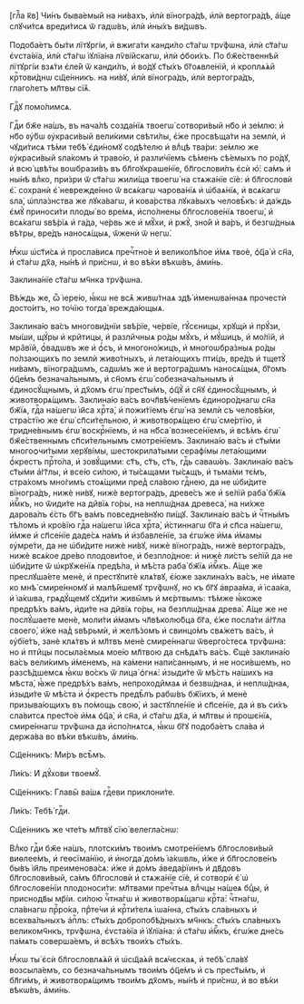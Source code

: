 [глⷡ҇а к҃в] Чи́нъ быва́емый на ни́вахъ, и҆лѝ вїногра́дѣ, и҆лѝ вертогра́дѣ,
а҆́ще слꙋчи́тсѧ вреди́тисѧ ѿ гадѡ́въ, и҆лѝ и҆ны́хъ ви́дѡвъ.

Подоба́етъ бы́ти лїтꙋргі́и, и҆ вжига́ти канди́ло ст҃а́гѡ трѵ́фѡна, и҆лѝ ст҃а́гѡ
є҆ѵста́ѳїа, и҆лѝ ст҃а́гѡ і҆ꙋлїа́на лѷві́йскагѡ, и҆лѝ ѻ҆бои́хъ. По бж҃е́ственнѣй
лїтꙋргі́и взѧ́ти є҆ле́й ѿ канди́лъ, и҆ во́дꙋ ст҃ы́хъ бг҃оѧвле́нїй, и҆ кроплѧ́ѧй
крⷭ҇тови́днѡ сщ҃е́нникъ. на ни́вꙋ, и҆лѝ вїногра́дъ, и҆лѝ вертогра́дъ, глаго́летъ
мл҃твы сїѧ̑.

Гдⷭ҇ꙋ помо́лимсѧ.

Гдⷭ҇и бж҃е на́шъ, въ нача́лѣ созда́нїѧ твоегѡ̀ сотвори́вый нб҃о и҆ зе́млю: и҆
нб҃о ᲂу҆́бѡ ᲂу҆краси́вый вели́кими свѣти́лы, є҆́же просвѣща́ти на землѝ, и҆
чꙋди́тисѧ тѣ́ми тебѣ̀ є҆ди́номꙋ содѣ́телю и҆ влⷣцѣ тва́ри: зе́млю же
ᲂу҆краси́вый ѕла́комъ и҆ траво́ю, и҆ разли́чїемъ сѣ́менъ сѣ́емыхъ по ро́дꙋ, и҆
всю̀ цвѣ́ты воѡбрази́въ въ бл҃гоꙋкраше́нїе, бл҃гослови́лъ є҆сѝ ю҆̀: са́мъ и҆
ны́нѣ влⷣко, при́зри ѿ ст҃а́гѡ жили́ща твоегѡ̀ на стѧжа́нїе сїѐ: и҆ бл҃гословѝ
є҆̀. сохранѝ є҆̀ неврежде́нно ѿ всѧ́кагѡ чарова́нїѧ и҆ ѡ҆баѧ́нїѧ, и҆ всѧ́кагѡ
ѕла̀, ѡ҆пла́знства же лꙋка́вагѡ, и҆ кова́рства лꙋка́выхъ человѣ̑къ: и҆ да́ждь
є҆мꙋ̀ приноси́ти плоды̀ во вре́мѧ, и҆спо́лнены бл҃гослове́нїѧ твоегѡ̀, и҆
всѧ́кагѡ ѕвѣ́рїѧ и҆ га́да, че́рвь же и҆ мꙋ̑хи, и҆ ржꙋ̀, зно́й и҆ ва́ръ, и҆
безгѡ́дныѧ вѣ́тры, вре́дъ наносѧ́щыѧ, ѿженѝ ѿ негѡ̀.

Ꙗ҆́кѡ ѡ҆ст҃и́сѧ и҆ просла́висѧ пречⷭ҇тно́е и҆ великолѣ́пое и҆́мѧ твоѐ, ѻ҆ц҃а̀
и҆ сн҃а, и҆ ст҃а́гѡ дх҃а, ны́нѣ и҆ при́снѡ, и҆ во вѣ́ки вѣкѡ́въ, а҆ми́нь.

Заклина́нїе ст҃а́гѡ мч҃нка трѵ́фѡна.

Вѣ́ждь же, ѽ і҆ере́ю, ꙗ҆́кѡ не всѧ̑ живѡ́тнаѧ здѣ̀ и҆менѡва́ннаѧ прочестѝ
досто́итъ, но то́чїю тогда̀ врежда́ющыѧ.

Заклина́ю ва́съ многови́днїи ѕвѣ́рїе, че́рвїе, гꙋ́сєницы, хрꙋщѝ и҆ прꙋ́зи,
мы́ши, щꙋ́ры и҆ кри̑тицы, и҆ разли̑чныѧ ро́ды мꙋ́хъ, и҆ мꙋ́шицъ, и҆ мо́лїй, и҆
мра̑вїй, ѻ҆́вадѡвъ же и҆ ѻ҆́съ, и҆ многоно́жицъ, и҆ многоѡбра́зныѧ ро́ды
по́лзающихъ по землѝ живо́тныхъ, и҆ лета́ющихъ пти́цъ, вре́дъ и҆ тщетꙋ̀ ни́вамъ,
вїногра́дѡмъ, садѡ́мъ же и҆ вертогра́дѡмъ наносѧ́щыѧ, бг҃омъ ѻ҆ц҃е́мъ
безнача́льнымъ, и҆ сн҃омъ є҆гѡ̀ собезнача́льнымъ и҆ є҆диносꙋ́щнымъ, и҆ дх҃омъ
є҆гѡ̀ прест҃ы́мъ, ѻ҆ц҃ꙋ̀ и҆ сн҃ꙋ є҆диносꙋ́щнымъ, и҆ животворѧ́щимъ. Заклина́ю
ва́съ вочл҃вѣ́ченїемъ є҆диноро́днагѡ сн҃а бж҃їѧ, гдⷭ҇а на́шегѡ і҆и҃са хрⷭ҇та̀,
и҆ пожи́тїемъ є҆гѡ̀ на землѝ съ человѣ́ки, стра́стїю же є҆гѡ̀ сп҃си́тельною, и҆
животворѧ́щею є҆гѡ̀ сме́ртїю, и҆ тридне́внымъ є҆гѡ̀ воскрⷭ҇нїемъ, и҆ на нб҃са̀
вознесе́нїемъ, и҆ всѣ́мъ є҆гѡ̀ бж҃е́ственнымъ сп҃си́тельнымъ смотре́нїемъ.
Заклина́ю ва́съ и҆ ст҃ы́ми многоѻчи́тыми херꙋві́мы, шестокрила́тыми серафі́мы
лета́ющими ѻ҆́крестъ прⷭ҇то́ла, и҆ зовꙋ́щими: ст҃ъ, ст҃ъ, ст҃ъ, гдⷭ҇ь саваѡ́ѳъ.
Заклина́ю ва́съ ст҃ы́ми а҆́гг҃лы, и҆ все́ю си́лою, и҆ ты́сѧщами ты́сѧщъ, и҆
тьма́ми тє́мъ, стра́хомъ мно́гимъ стоѧ́щими пред̾ сла́вою гдⷭ҇нею, да не
ѡ҆би́дите вїногра́дъ, нижѐ ни́вꙋ, нижѐ вертогра́дъ, древе́съ же и҆ ѕе́лїй раба̀
бж҃їѧ и҆́мⷬ҇къ, но ѿиди́те на ди̑вїѧ го́ры, на неплѡ́днаѧ древеса̀, на ни́хже
дарова́лъ є҆́сть бг҃ъ ва́мъ повседне́внꙋю пи́щꙋ. Заклина́ю ва́съ и҆ чⷭ҇тны́мъ
тѣ́ломъ и҆ кро́вїю гдⷭ҇а на́шегѡ і҆и҃са хрⷭ҇та̀, и҆́стиннагѡ бг҃а и҆ сп҃са
на́шегѡ, и҆́мже и҆ сп҃се́нїе даде́сѧ на́мъ и҆ и҆збавле́нїе, за є҆гѡ́же и҆́мѧ
и҆́мамы ᲂу҆мре́ти, да не ѡ҆би́дите нижѐ ни́вꙋ, нижѐ вїногра́дъ, нижѐ
вертогра́дъ, нижѐ всѧ́кое дре́во плодови́тое, и҆ безпло́дное: и҆ нижѐ ли́стъ
ѕе́лїй да не ѡ҆би́дите ѿ ѡ҆крꙋже́нїѧ предѣ́ла, и҆ мѣ́ста раба̀ бж҃їѧ и҆́мⷬ҇къ.
А҆́ще же преслꙋша́ете менѐ, и҆ престꙋпитѐ клѧ́твꙋ, є҆́юже заклина́хъ ва́съ, не
и҆́мате ко мнѣ̀ смире́нномꙋ и҆ малѣ́йшемꙋ трѵ́фѡнꙋ, но къ бг҃ꙋ а҆враа́ма, и҆
і҆саа́ка, и҆ і҆а́кѡва, грѧдꙋ́щемꙋ сꙋди́ти живы̑мъ и҆ мє́ртвымъ: тѣ́мже ꙗ҆́коже
предрѣ́хъ ва́мъ, и҆ди́те на ди̑вїѧ го́ры, на безплѡ́днаѧ древа̀. А҆́ще же не
послꙋ́шаете менѐ, моли́ти и҆́мамъ чл҃вѣколю́бца бг҃а, є҆́же посла́ти а҆́гг҃ла
своего̀, и҆́же над̾ ѕвѣрьмѝ, и҆ желѣ́зомъ и҆ свинцо́мъ свѧ́жетъ ва́съ, и҆
ᲂу҆бїе́тъ, занѐ клѧ́твъ и҆ мл҃твъ менѐ смире́ннагѡ ѿверго́стесѧ трѵ́фѡна: но и҆
пти̑цы посыла́ємыѧ мое́ю мл҃твою да снѣдѧ́тъ ва́съ. Є҆щѐ заклина́ю ва́съ
вели́кимъ и҆́менемъ, на ка́мени напи́саннымъ, и҆ не носи́вшемъ, но разсѣ́дшемсѧ
ꙗ҆́кѡ во́скъ ѿ лица̀ ѻ҆гнѧ̀: и҆зыди́те ѿ мѣ́стъ на́шихъ на мѣста̀, ꙗ҆̀же
предрѣ́хъ ва́мъ, непроходи̑маѧ и҆ безвѡ́днаѧ, и҆ неплѡ́днаѧ, и҆зыди́те ѿ мѣ́ста
и҆ ѻ҆́крестъ предѣ̑лъ рабѡ́въ бж҃їихъ, и҆ менѐ призыва́ющихъ въ по́мощь свою̀,
и҆ застꙋпле́нїе и҆ сп҃се́нїе, да и҆ въ си́хъ сла́витсѧ прест҃о́е и҆́мѧ ѻ҆ц҃а̀,
и҆ сн҃а, и҆ ст҃а́гѡ дх҃а, и҆ мл҃твы и҆ прошє́нїѧ, смире́ннагѡ трѵ́фѡна да
и҆спо́лнѧтсѧ, ꙗ҆́кѡ бг҃ꙋ подоба́етъ сла́ва и҆ держа́ва во вѣ́ки вѣкѡ́въ,
а҆ми́нь.

Сщ҃е́нникъ: Ми́ръ всѣ̑мъ.

Ли́къ: И҆ дꙋ́хови твоемꙋ̀.

Сщ҃е́нникъ: Главы̑ ва́шѧ гдⷭ҇еви приклони́те.

Ли́къ: Тебѣ̀ гдⷭ҇и.

Сщ҃е́нникъ же чте́тъ мл҃твꙋ сїю̀ велегла́снѡ:

Влⷣко гдⷭ҇и бж҃е на́шъ, плотски́мъ твои́мъ смотре́нїемъ бл҃гослови́вый
виѳлее́мъ, и҆ геѳсїма́нїю, и҆ и҆ногда̀ до́мъ і҆а́кѡвль, и҆́же и҆ бл҃гослове́нъ
бы́въ і҆и҃ль преименова́сѧ: и҆́же и҆ до́мъ а҆веда́рїинъ и҆ дв҃довъ
бл҃гослови́вый, са́мъ бл҃гословѝ и҆ стѧжа́нїе сїѐ, и҆ сотворѝ є҆̀ ѡ҆
бл҃гослове́нїи плодоноси́ти: мл҃твами пречⷭ҇тыѧ влⷣчцы на́шеѧ бцⷣы, и҆
приснодв҃ы мр҃і́и. си́лою чⷭ҇тна́гѡ и҆ животворѧ́щагѡ крⷭ҇та̀: чⷭ҇тна́гѡ,
сла́внагѡ прⷪ҇ро́ка, прⷣте́чи и҆ крⷭ҇ти́телѧ і҆ѡа́нна, ст҃ы́хъ сла́вныхъ и҆
всехва́льныхъ а҆пⷭ҇лъ: ст҃ы́хъ добропобѣ́дныхъ мч҃нкъ: ст҃ы́хъ сла́вныхъ
великомч҃нкъ, трѵ́фѡна, є҆ѵста́ѳїа и҆ і҆ꙋлїа́на: и҆ ст҃а́гѡ и҆́мⷬ҇къ, є҆гѡ́же
дне́сь па́мѧть соверша́емъ, и҆ всѣ́хъ твои́хъ ст҃ы́хъ.

Ꙗ҆́кѡ ты̀ є҆сѝ бл҃гословлѧ́ѧй и҆ ѡ҆сщ҃а́ѧй всѧ́чєскаѧ, и҆ тебѣ̀ сла́вꙋ
возсыла́емъ, со безнача́льнымъ твои́мъ ѻ҆ц҃е́мъ и҆ съ прест҃ы́мъ, и҆ бл҃ги́мъ,
и҆ животворѧ́щимъ твои́мъ дх҃омъ, ны́нѣ и҆ при́снѡ, и҆ во вѣ́ки вѣкѡ́въ,
а҆ми́нь.

